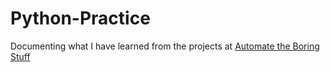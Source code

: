 # Python-Practice 
Documenting what I have learned from the projects at [Automate the Boring Stuff](https://automatetheboringstuff.com/)
